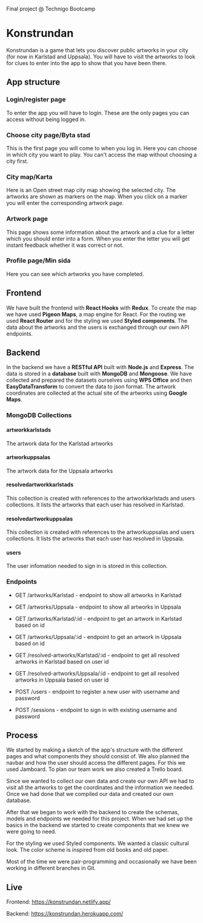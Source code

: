 Final project @ Technigo Bootcamp

# Konstrundan

Konstrundan is a game that lets you discover public artworks in your city (for now in Karlstad and Uppsala). You will have to visit the artworks to look for clues to enter into the app to show that you have been there. 

## App structure

### Login/register page
To enter the app you will have to login. These are the only pages you can access without being logged in.

### Choose city page/Byta stad
This is the first page you will come to when you log in. Here you can choose in which city you want to play. You can't access the map without choosing a city first.

### City map/Karta
Here is an Open street map city map showing the selected city. The artworks are shown as markers on the map. When you click on a marker you will enter the corresponding artwork page.

### Artwork page
This page shows some information about the artwork and a clue for a letter which you should enter into a form. When you enter the letter you will get instant feedback whether it was correct or not.

### Profile page/Min sida
Here you can see which artworks you have completed.

## Frontend
We have built the frontend with **React Hooks** with **Redux**. To create the map we have used **Pigeon Maps**, a map engine for React. For the routing we used **React Router** and for the styling we used **Styled components**. The data about the artworks and the users is exchanged through our own API endpoints.

## Backend
In the backend we have a **RESTful API** built with **Node.js** and **Express**. The data is stored in a **database** built with **MongoDB** and **Mongoose**. We have collected and prepared the datasets ourselves using **WPS Office** and then **EasyDataTransform** to convert the data to json format. The artwork coordinates are collected at the actual site of the artworks using **Google Maps**.

### MongoDB Collections
#### artworkkarlstads
The artwork data for the Karlstad artworks

#### artworkuppsalas
The artwork data for the Uppsala artworks

#### resolvedartworkkarlstads
This collection is created with references to the artworkkarlstads and users collections. It lists the artworks that each user has resolved in Karlstad.

#### resolvedartworkuppsalas
This collection is created with references to the artworkuppsalas and users collections. It lists the artworks that each user has resolved in Uppsala.

#### users
The user infomation needed to sign in is stored in this collection.

### Endpoints

* GET /artworks/Karlstad - endpoint to show all artworks in Karlstad

* GET /artworks/Uppsala - endpoint to show all artworks in Uppsala

* GET /artworks/Karlstad/:id - endpoint to get an artwork in Karlstad based on id

* GET /artworks/Uppsala/:id - endpoint to get an artwork in Uppsala based on id

* GET /resolved-artworks/Karlstad/:id - endpoint to get all resolved artworks in Karlstad based on user id

* GET /resolved-artworks/Uppsala/:id - endpoint to get all resolved artworks in Uppsala based on user id

* POST /users - endpoint to register a new user with username and password

* POST /sessions - endpoint to sign in with existing username and password

## Process

We started by making a sketch of the app's structure with the different pages and what components they should consist of. We also planned the navbar and how the user should access the different pages. For this we used Jamboard. To plan our team work we also created a Trello board.

Since we wanted to collect our own data and create our own API we had to visit all the artworks to get the coordinates and the information we needed. Once we had done that we compiled our data and created our own database.

After that we began to work with the backend to create the schemas, models and endpoints we needed for this project. When we had set up the basics in the backend we started to create components that we knew we were going to need.

For the styling we used Styled components. We wanted a classic cultural look. The color scheme is inspired from old books and old paper.

Most of the time we were pair-programming and occasionally we have been working in different branches in Git.

## Live

Frontend: https://konstrundan.netlify.app/

Backend: https://konstrundan.herokuapp.com/

